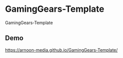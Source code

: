 # GamingGears-Template
GamingGears-Template
## Demo 
https://arnoon-media.github.io/GamingGears-Template/
